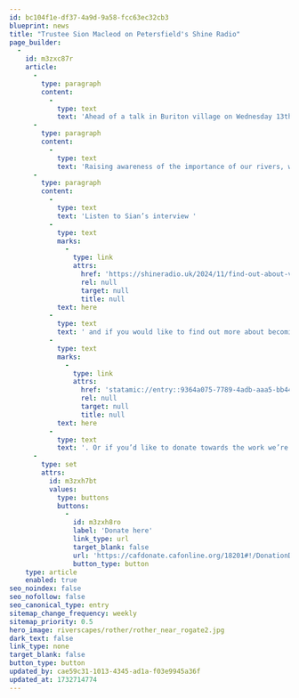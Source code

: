 ```yaml
---
id: bc104f1e-df37-4a9d-9a58-fcc63ec32cb3
blueprint: news
title: "Trustee Sion Macleod on Petersfield's Shine Radio"
page_builder:
  -
    id: m3zxc87r
    article:
      -
        type: paragraph
        content:
          -
            type: text
            text: 'Ahead of a talk in Buriton village on Wednesday 13th November, WSRT Trustee Sian Macleod was interviewed on Petersfield’s Shine Radio.'
      -
        type: paragraph
        content:
          -
            type: text
            text: 'Raising awareness of the importance of our rivers, with a focus on the Rother, Sian expertly discussed the issues facing our precious riverscapes and gave details of what WSRT and our brilliant volunteers are doing to help improve and protect them. '
      -
        type: paragraph
        content:
          -
            type: text
            text: 'Listen to Sian’s interview '
          -
            type: text
            marks:
              -
                type: link
                attrs:
                  href: 'https://shineradio.uk/2024/11/find-out-about-volunteer-water-quality-guardians-at-burriton-meeting/'
                  rel: null
                  target: null
                  title: null
            text: here
          -
            type: text
            text: ' and if you would like to find out more about becoming a River Guardian take a look at more details '
          -
            type: text
            marks:
              -
                type: link
                attrs:
                  href: 'statamic://entry::9364a075-7789-4adb-aaa5-bb44f6c516a7'
                  rel: null
                  target: null
                  title: null
            text: here
          -
            type: text
            text: '. Or if you’d like to donate towards the work we’re doing to look after rivers, click the button below.'
      -
        type: set
        attrs:
          id: m3zxh7bt
          values:
            type: buttons
            buttons:
              -
                id: m3zxh8ro
                label: 'Donate here'
                link_type: url
                target_blank: false
                url: 'https://cafdonate.cafonline.org/18201#!/DonationDetails'
                button_type: button
    type: article
    enabled: true
seo_noindex: false
seo_nofollow: false
seo_canonical_type: entry
sitemap_change_frequency: weekly
sitemap_priority: 0.5
hero_image: riverscapes/rother/rother_near_rogate2.jpg
dark_text: false
link_type: none
target_blank: false
button_type: button
updated_by: cae59c31-1013-4345-ad1a-f03e9945a36f
updated_at: 1732714774
---
```

